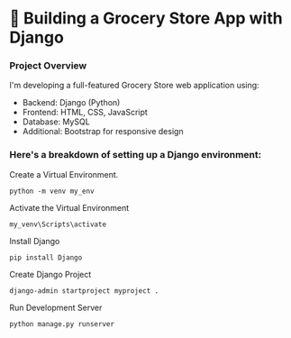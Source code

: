 # 🛒 Building a Grocery Store App with Django

### Project Overview

I'm developing a full-featured Grocery Store web application using:
  - Backend: Django (Python)
  - Frontend: HTML, CSS, JavaScript
  - Database: MySQL
  - Additional: Bootstrap for responsive design


### Here's a breakdown of setting up a Django environment:

Create a Virtual Environment.
```
python -m venv my_env
```
Activate the Virtual Environment
```
my_venv\Scripts\activate
```
Install Django
```
pip install Django
```
Create Django Project
```
django-admin startproject myproject .
```
Run Development Server
```
python manage.py runserver
```
